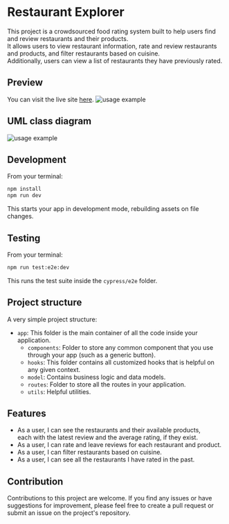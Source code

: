# Restaurant Explorer

This project is a crowdsourced food rating system built to help users find and review restaurants and their products.  
It allows users to view restaurant information, rate and review restaurants and products, and filter restaurants based on cuisine.  
Additionally, users can view a list of restaurants they have previously rated.

## Preview

You can visit the live site [here](https://restaurant-explorer-povpg4o6v-taheroo.vercel.app/).
![usage example](https://github.com/taheroo/restaurant-explorer/blob/master/app/public/landing-page.jpg)

## UML class diagram

![usage example](https://github.com/taheroo/restaurant-explorer/blob/master/app/public/uml-class-diagram.png)

## Development

From your terminal:

```sh
npm install
npm run dev
```

This starts your app in development mode, rebuilding assets on file changes.

## Testing

From your terminal:

```sh
npm run test:e2e:dev
```

This runs the test suite inside the `cypress/e2e` folder.

## Project structure

A very simple project structure:

- `app`: This folder is the main container of all the code inside your application.
  - `components`: Folder to store any common component that you use through your app (such as a generic button).
  - `hooks`: This folder contains all customized hooks that is helpful on any given context.
  - `model`: Contains business logic and data models.
  - `routes`: Folder to store all the routes in your application.
  - `utils`: Helpful utilities.

## Features

- As a user, I can see the restaurants and their available products,  
  each with the latest review and the average rating, if they exist.
- As a user, I can rate and leave reviews for each restaurant and product.
- As a user, I can filter restaurants based on cuisine.
- As a user, I can see all the restaurants I have rated in the past.

## Contribution

Contributions to this project are welcome. If you find any issues or have suggestions for improvement, please feel free to create a pull request or submit an issue on the project's repository.
